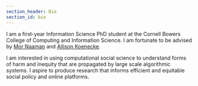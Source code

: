 ```yaml
---
section_header: Bio
section_id: bio
---
```

I am a first-year Information Science PhD student at the Cornell Bowers College of Computing and Information Science. I am fortunate to be advised by [Mor Naaman](https://mmoorr.github.io/www_personal/) and [Allison Koenecke](https://koenecke.infosci.cornell.edu/). 

I am interested in using computational social science to understand forms of harm and inequity that are propagated by large scale algorithmic systems. I aspire to produce research that informs efficient and equitable social policy and online platforms. 